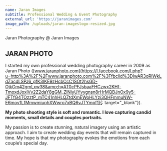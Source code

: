```yaml
---
name: Jaran Images
subtitle: Professional Wedding & Event Photography
external_url: 'https://jaranimages.com'
image_path: /uploads/jaran-imageslogo-resized.jpg
---
```


Jaran Photography @ Jaran Images

## JARAN PHOTO

I started my own professional wedding photography career in 2009 as Jaran Photo ([www.jaranphoto.com](https://l.facebook.com/l.php?u=http%3A%2F%2Fwww.jaranphoto.com%2F%3Ffbclid%3DIwAR3oRIWkLdZacdLSPJ6_gfK3IKE9zHcbCcC1SOt2hsGD-OjkGm42gmLxw38&amp;h=AT0cPFJsbaaFHCzwx2KHf-TmoxdJoxiVv2Z2daY8gGM_ZlNlyUYvygnsn8rHrMQBJnOx9y5-JFTfG4TOzztP_mTC41nhHLQZtdXmEWoHLYzi3QHFmmuNW-E6mov1LfMmwmiuphXWwro7xBQ6vJTYmpf1){: target="_blank"}).

**My photo shooting style is soft and romantic. I love capturing candid moments, small details and couples portraits.**

My passion is to create stunning, natural imagery using an artistic approach. I aim to create wedding day events that will remain captured in time. My hope is that my photography evokes the emotions from each couple’s special day.